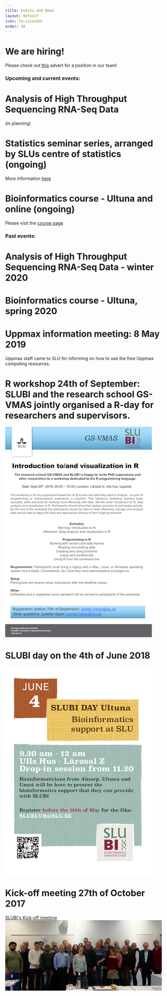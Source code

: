 ```yaml
---
title: Events and News
layout: default
icon: fa-calendar
order: 10
---
```


# We are hiring!
Please check out [this](https://www.slu.se/en/about-slu/work-at-slu/jobs-vacancies/?rmpage=job&rmjob=5409&rmlang=UK) advert for a position in our team!

### Upcoming and current events:

# Analysis of High Throughput Sequencing RNA-Seq Data 
(in planning)

# Statistics seminar series, arranged by SLUs centre of statistics (ongoing)
More information [here](https://www.slu.se/en/ew-news/2021/7/environmental_statistics---a-statisticsslu-seminar-series/)

# Bioinformatics course - Ultuna and online (ongoing)
Please visit the [course page](https://personalkurser.slu.se/kurser/kurs.cfm?KursID=PVS0141&oid=10)

### Past events:

# Analysis of High Throughput Sequencing RNA-Seq Data - winter 2020

# Bioinformatics course - Ultuna, spring 2020

# Uppmax information meeting: 8 May 2019
Uppmax staff came to SLU for informing on how to use the free Uppmax computing resources.

# R workshop 24th of September: SLUBI and the research school GS-VMAS jointly organised a R-day for researchers and supervisors.

![GS-VMAS_poster](assets/images/news/workshop_R_2018_sept.png)

# SLUBI day on the 4th of June 2018

![SLUBIday_June2018](assets/images/news/20180604_SLUBI_day_flyer_1A4.png)

# Kick-off meeting 27th of October 2017

[SLUBI's Kick-off meeting](https://internt.slu.se/nyheter-originalen/2017/12/slubi-kick-off-meeting/)
![group_pic](assets/images/group_pic.jpeg)
